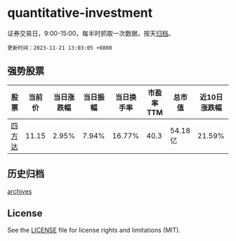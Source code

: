 # quantitative-investment

证券交易日，9:00-15:00，每半时抓取一次数据，按天[归档](archives)。

`更新时间：2023-11-21 13:03:05 +0800`

## 强势股票

|股票|当前价|当日涨跌幅|当日振幅|当日换手率|市盈率TTM|总市值|近10日涨跌幅|
|----|----|----|----|----|----|----|----|
|[四方达](https://xueqiu.com/S/SZ300179)|11.15|2.95%|7.94%|16.77%|40.3|54.18亿|21.59%|

## 历史归档

[archives](archives)

## License

See the [LICENSE](LICENSE) file for license rights and limitations (MIT).